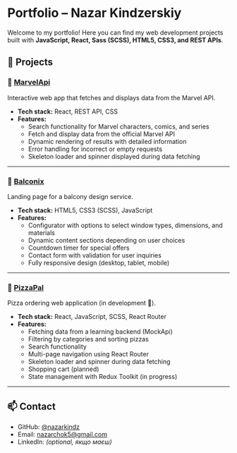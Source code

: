 # Portfolio – Nazar Kindzerskiy

Welcome to my portfolio! Here you can find my web development projects built with **JavaScript, React, Sass (SCSS), HTML5, CSS3, and REST APIs**.  


## 🚀 Projects

### 🔹 [MarvelApi](https://nazarkindz.github.io/marvelApi/)
Interactive web app that fetches and displays data from the Marvel API.  
- **Tech stack:** React, REST API, CSS  
- **Features:**  
  - Search functionality for Marvel characters, comics, and series
  - Fetch and display data from the official Marvel API
  - Dynamic rendering of results with detailed information
  - Error handling for incorrect or empty requests
  - Skeleton loader and spinner displayed during data fetching

---

### 🔹 [Balconix](https://nazarkindz.github.io/balconix/)
Landing page for a balcony design service.  
- **Tech stack:** HTML5, CSS3 (SCSS), JavaScript  
- **Features:**  
  - Configurator with options to select window types, dimensions, and materials 
  - Dynamic content sections depending on user choices
  - Countdown timer for special offers
  - Contact form with validation for user inquiries
  - Fully responsive design (desktop, tablet, mobile)

---

### 🔹 [PizzaPal](https://nazarkindz.github.io/pizza-pal/)
Pizza ordering web application (in development 🚧).  
- **Tech stack:** React, JavaScript, SCSS, React Router  
- **Features:**  
  - Fetching data from a learning backend (MockApi)  
  - Filtering by categories and sorting pizzas  
  - Search functionality
  - Multi-page navigation using React Router
  - Skeleton loader and spinner during data fetching
  - Shopping cart (planned)  
  - State management with Redux Toolkit (in progress) 

---

## 📫 Contact
- GitHub: [@nazarkindz](https://github.com/nazarkindz)  
- Email: nazarchok5@gmail.com
- LinkedIn: *(optional, якщо маєш)*  
